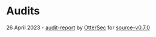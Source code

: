 # Audits

26 April 2023 - [audit-report](https://github.com/blockworks-foundation/mango-v4/blob/dev/Audit\_OtterSec\_Mango\_v0.7.0.pdf) by [OtterSec](https://osec.io/) for [source-v0.7.0](file:///Users/mc/Downloads/Audit\_OtterSec\_Mango\_v0.7.0.pdf)

